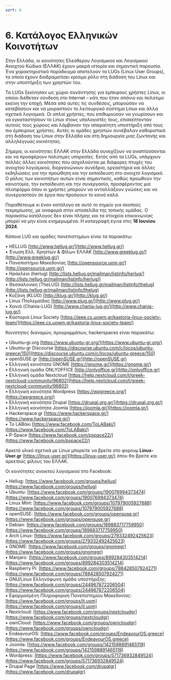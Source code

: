 ```yaml
---
sort: 6
---
```


# 6. Κατάλογος Ελληνικών Κοινοτήτων

Στην Ελλάδα, οι κοινότητες Ελεύθερου Λογισμικού και Λογισμικού Ανοιχτού Κώδικα (ΕΛΛΑΚ) έχουν μακρά ιστορία και σημαντική παρουσία. Ένα χαρακτηριστικό παράδειγμα αποτελούν τα LUGs (Linux User Groups), τα οποία έχουν διαδραματίσει κρίσιμο ρόλο στη διάδοση του Linux και στην υποστήριξη των χρηστών του.

Τα LUGs ξεκίνησαν ως χώροι συνάντησης για έμπειρους χρήστες Linux, οι οποίοι διέθεταν σύνδεση στο Internet – κάτι που ήταν σπάνιο και πολύτιμο εκείνη την εποχή. Μέσα από αυτές τις συνδέσεις, μπορούσαν να κατεβάσουν και να μοιραστούν το λειτουργικό σύστημα Linux και άλλα σχετικά λογισμικά. Οι απλοί χρήστες, που επιθυμούσαν να γνωρίσουν και να εγκαταστήσουν το Linux στους υπολογιστές τους, επισκέπτονταν αυτούς τους χώρους και λάμβαναν την απαραίτητη υποστήριξη από τους πιο έμπειρους χρήστες. Αυτές οι ομάδες χρηστών συνέβαλαν καθοριστικά στη διάδοση του Linux στην Ελλάδα και στη δημιουργία μιας ζωντανής και αλληλέγγυας κοινότητας.

Σήμερα, οι κοινότητες ΕΛΛΑΚ στην Ελλάδα συνεχίζουν να αναπτύσσονται και να προσφέρουν πολύτιμες υπηρεσίες. Εκτός από τα LUGs, υπάρχουν πολλές άλλες κοινότητες που ασχολούνται με διάφορες πτυχές του ανοιχτού λογισμικού, διοργανώνουν συνέδρια, εργαστήρια και άλλες εκδηλώσεις για την προώθηση και την εκπαίδευση στο ανοιχτό λογισμικό. Ο ρόλος των κοινοτήτων αυτών είναι σημαντικός, καθώς προωθούν την καινοτομία, την εκπαίδευση και την συνεργασία, προσφέροντας μια πλατφόρμα όπου οι χρήστες μπορούν να ανταλλάξουν γνώσεις και να συνεργαστούν σε έργα που προάγουν το κοινό καλό.

Παραθέτουμε κι έναν κατάλογο σε αυτό το σημείο για σκοπούς τεκμηρίωσης, με αναφορά στην ιστοσελίδα της τοπικής ομάδας. Ο παρακάτω κατάλογος δεν είναι πλήρης και τα στοιχεία επικοινωνίας μπορεί να μην είναι ενημερωμένα. Η καταγραφή έγινε στις **18 Ιουνίου 2024**.

Κάποια LUG και ομάδες πανεπιστημίων είναι τα παρακάτω:

• HELLUG [http://www.hellug.gr/](http://www.hellug.gr/)   
• Ένωση Ελλ. Χρηστών & Φίλων ΕΛΛΑΚ [http://www.greeklug.gr/](http://www.greeklug.gr/)   
• Πανεπιστήμιο Μακεδονίας [http://opensource.uom.gr/](http://opensource.uom.gr/)   
• Ηράκλειο (herlug) [http://lists.hellug.gr/mailman/listinfo/herlug/](http://lists.hellug.gr/mailman/listinfo/herlug/)   
• Θεσσαλονίκη (TheLUG) [http://lists.hellug.gr/mailman/listinfo/thelug](http://lists.hellug.gr/mailman/listinfo/thelug)   
• Κοζάνη (KLUG) [http://klug.gr/](http://klug.gr/)   
• Linux Πτολεμαίδας [http://www.plug.gr/](http://www.plug.gr/)   
• Χανιά (Chania-LUG) [http://www.chania-lug.gr/](http://www.chania-lug.gr/)   
• Καστοριά Linux Society [https://ieee.cs.uowm.gr/kastoria-linux-society-team/](https://ieee.cs.uowm.gr/kastoria-linux-society-team/)   

Κοινότητες διανομών, προγραμμάτων, hackerspaces είναι παρακάτω:

• Ubuntu-gr.org [https://www.ubuntu-gr.org/](https://www.ubuntu-gr.org/)   
• Ubuntu-gr Discourse [https://discourse.ubuntu.com/c/locos/ubuntu-greece/150](https://discourse.ubuntu.com/c/locos/ubuntu-greece/150)   
• openSUSE.gr [http://openSUSE.gr](http://openSUSE.gr)   
• Ελληνική κοινότητα GNOME [https://gnome.gr/](https://gnome.gr/)   
• Ελληνική ομάδα ONLYOFFICE [http://onlyoffice.gr](http://onlyoffice.gr)   
• Ελληνική ομάδα Nextcloud [https://help.nextcloud.com/t/greek-nextcloud-community/96802](https://help.nextcloud.com/t/greek-nextcloud-community/96802)   
• Ελληνική κοινότητα Wordpress [https://wpgreece.org/](https://wpgreece.org/)   
• Ελληνική κοινότητα Drupal [https://drupal.org.gr/](https://drupal.org.gr/)   
• Ελληνική κοινότητα Joomla [https://joomla.gr/](https://joomla.gr/)   
• Hackerspace.gr [https://www.hackerspace.gr/](https://www.hackerspace.gr/)   
• Το LABάκι [https://www.facebook.com/ToLABaki/](https://www.facebook.com/ToLABaki/)   
• P-Space [https://www.facebook.com/pspace22/](https://www.facebook.com/pspace22/)   

Αρκετό υλικό σχετικά με Linux μπορείτε να βρείτε στο φορουμ **Linux-User.gr** [https://linux-user.gr/](https://linux-user.gr/) όπου θα βρείτε και αρκετούς φίλους του ΕΛΛΑΚ.

Οι κοινότητες ανοικτού λογισμικού στο Facebook:

• Hellug: [https://www.facebook.com/groups/hellug](https://www.facebook.com/groups/hellug)   
• Ubuntu: [https://www.facebook.com/groups/190076994373474](https://www.facebook.com/groups/190076994373474)   
• Linux Mint: [https://www.facebook.com/groups/107979005927688](https://www.facebook.com/groups/107979005927688)    
• openSUSE: [https://www.facebook.com/groups/opensuse.gr](https://www.facebook.com/groups/opensuse.gr)   
• Debian: [https://www.facebook.com/groups/189883717759950](https://www.facebook.com/groups/189883717759950)   
• Arch Linux: [https://www.facebook.com/groups/279332492425623](https://www.facebook.com/groups/279332492425623)   
• GNOME: [https://www.facebook.com/groups/gnomegr](https://www.facebook.com/groups/gnomegr)   
• Manjaro: [https://www.facebook.com/groups/899284303514214](https://www.facebook.com/groups/899284303514214)   
• Raspberry Pi: [https://www.facebook.com/groups/788428507924271](https://www.facebook.com/groups/788428507924271)   
• GNU/Linux Ελληνόφωνη ομάδα υποστήριξης: [https://www.facebook.com/groups/244967872206504](https://www.facebook.com/groups/244967872206504)   
• Εφαρμοσμένη Πληροφορική Πανεπιστημίου Μακεδονίας: [https://www.facebook.com/groups/it.uom](https://www.facebook.com/groups/it.uom)   
• Nextcloud: [https://www.facebook.com/groups/nextcloudgr](https://www.facebook.com/groups/nextcloudgr)   
• ownCloud: [https://www.facebook.com/groups/owncloudgr](https://www.facebook.com/groups/owncloudgr)   
• EndeavourOS: [https://www.facebook.com/groups/EndeavourOS.greece](https://www.facebook.com/groups/EndeavourOS.greece)   
• Joomla: [https://www.facebook.com/groups/1421598891465119](https://www.facebook.com/groups/1421598891465119)   
• Wordpress: [https://www.facebook.com/groups/571736932849524](https://www.facebook.com/groups/571736932849524)   
• Drupal Page [https://www.facebook.com/drupalgr](https://www.facebook.com/drupalgr)   

